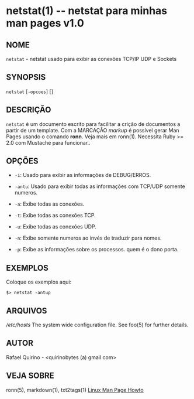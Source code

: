 netstat(1) -- netstat para minhas man pages v1.0
===============================================

NOME
----

`netstat` - netstat usado para exibir as conexões TCP/IP UDP e Sockets

SYNOPSIS
--------

`netstat` [`-opcoes`] []

DESCRIÇÃO
---------

`netstat` é um documento escrito para facilitar a crição de documentos a partir de um template.
Com a MARCAÇÃO *markup* é possível gerar Man Pages usando o comando **ronn**. Veja mais em ronn(1).
Necessita Ruby >= 2.0 com Mustache para funcionar..

OPÇÕES
------

* `-i`:
  Usado para exibir as informações de DEBUG/ERROS.

* `-antu`: 
  Usado para exibir todas as informações com TCP/UDP somente numeros.

* `-a`:
  Exibe todas as conexões.

* `-t`:
  Exibe todas as conexões TCP.

* `-u`:
  Exibe todas as conexões UDP.

* `-n`:
  Exibe somente numeros ao invés de traduzir para nomes.

* `-p`:
  Exibe as informações sobre os processos. quem é o dono porta.

EXEMPLOS
--------

Coloque os exemplos aqui:

   `$> netstat -antup`


ARQUIVOS
--------


*/etc/hosts*
  The system wide configuration file. See foo(5) for further details.

AUTOR
-----

Rafael Quirino - <quirinobytes (a) gmail com>

VEJA SOBRE
----------

ronn(5), markdown(1), txt2tags(1) [Linux Man Page Howto](
http://www.schweikhardt.net/man_page_howto.html)
